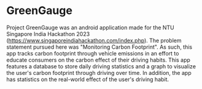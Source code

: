 # GreenGauge

Project GreenGauge was an android application made for the NTU Singapore India Hackathon 2023 (https://www.singaporeindiahackathon.com/index.php). The problem statement pursued here was "Monitoring Carbon Footprint". As such, this app tracks carbon footprint through vehicle emissions in an effort to educate consumers on the carbon effect of their driving habits. This app features a database to store daily driving statistics and a graph to visualize the user's carbon footprint through driving over time. In addition, the app has statistics on the real-world effect of the user's driving habit.
